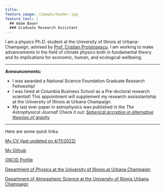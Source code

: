 ```yaml
---
title: 
feature_image: /images/header.jpg
feature_text: |
  ## Adam Bauer
  ### Graduate Research Assistant
---
```


I am a physics Ph.D. student at the University of Illinois at Urbana-Champaign, advised by [Prof. Cristian Proistosescu](https://cristi.web.illinois.edu/). I am working to make advancements in the field of climate physics both in fundamental theory and its implications for economic, human, and ecological wellbeing.

---

**Announcements:** 
- I was awarded a National Science Foundation Graduate Research Fellowship!
- I was hired at Columbia Business School as a Pre-doctoral research scientist! This appointment will supplement my research assisstantship at the University of Illinois at Urbana Champaign.
- My last ever paper in astrophysics was published in the *The Astrophysical Journal*! Check it out: [*Spherical accretion in alternative theories of gravity*](https://doi.org/10.3847/1538-4357/ac3a03)

---

Here are some quick links:

[My CV (last updated on 4/11/2022)](/files/CV_full.pdf)

[My Github](https://github.com/adam-bauer-34)

[ORCID Profile](https://orcid.org/0000-0002-7471-8934)

[Department of Physics at the University of Illinois at Urbana Champaign](https://physics.illinois.edu/)

[Department of Atmospheric Science at the University of Illionis Urbana Champaign](https://atmos.illinois.edu/)

